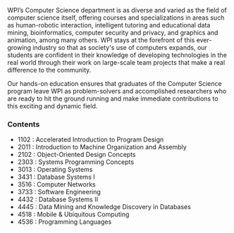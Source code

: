 WPI’s Computer Science department is as diverse and varied as the field of computer science itself, offering courses and specializations in areas such as human-robotic interaction, intelligent tutoring and educational data mining, bioinformatics, computer security and privacy, and graphics and animation, among many others. WPI stays at the forefront of this ever-growing industry so that as society's use of computers expands, our students are confident in their knowledge of developing technologies in the real world through their work on large-scale team projects that make a real difference to the community.

Our hands-on education ensures that graduates of the Computer Science program leave WPI as problem-solvers and accomplished researchers who are ready to hit the ground running and make immediate contributions to this exciting and dynamic field.

### Contents
- 1102 : Accelerated Introduction to Program Design
- 2011 : Introduction to Machine Organization and Assembly
- 2102 : Object-Oriented Design Concepts
- 2303 : Systems Programming Concepts
- 3013 : Operating Systems
- 3431 : Database Systems I
- 3516 : Computer Networks
- 3733 : Software Engineering
- 4432 : Database Systems II
- 4445 : Data Mining and Knowledge Discovery in Databases
- 4518 : Mobile & Ubiquitous Computing
- 4536 : Programming Languages
